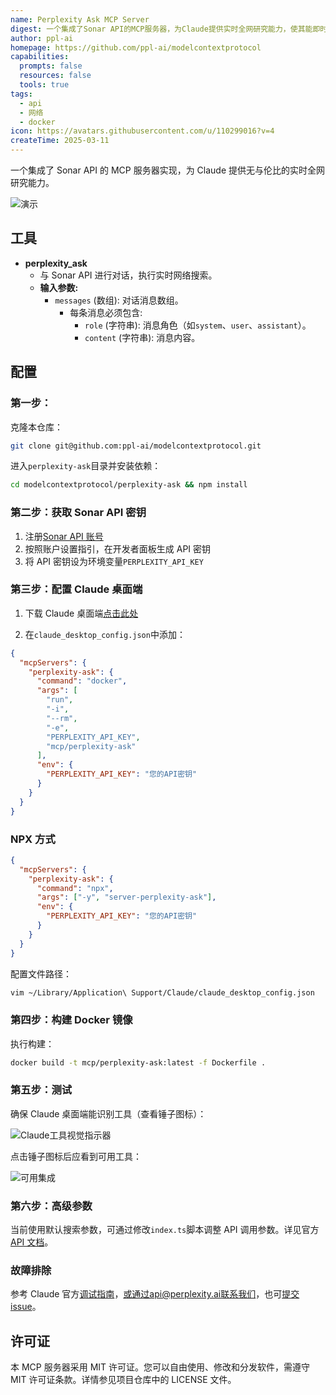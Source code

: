 ```yaml
---
name: Perplexity Ask MCP Server
digest: 一个集成了Sonar API的MCP服务器，为Claude提供实时全网研究能力，使其能即时获取最新在线信息，从而生成全面准确的响应。
author: ppl-ai
homepage: https://github.com/ppl-ai/modelcontextprotocol
capabilities:
  prompts: false
  resources: false
  tools: true
tags:
  - api
  - 网络
  - docker
icon: https://avatars.githubusercontent.com/u/110299016?v=4
createTime: 2025-03-11
---
```


一个集成了 Sonar API 的 MCP 服务器实现，为 Claude 提供无与伦比的实时全网研究能力。

![演示](/images/perplexity_demo_screenshot.png)

## 工具

- **perplexity_ask**
  - 与 Sonar API 进行对话，执行实时网络搜索。
  - **输入参数:**
    - `messages` (数组): 对话消息数组。
      - 每条消息必须包含:
        - `role` (字符串): 消息角色（如`system`、`user`、`assistant`）。
        - `content` (字符串): 消息内容。

## 配置

### 第一步：

克隆本仓库：

```bash
git clone git@github.com:ppl-ai/modelcontextprotocol.git
```

进入`perplexity-ask`目录并安装依赖：

```bash
cd modelcontextprotocol/perplexity-ask && npm install
```

### 第二步：获取 Sonar API 密钥

1. 注册[Sonar API 账号](https://docs.perplexity.ai/guides/getting-started)
2. 按照账户设置指引，在开发者面板生成 API 密钥
3. 将 API 密钥设为环境变量`PERPLEXITY_API_KEY`

### 第三步：配置 Claude 桌面端

1. 下载 Claude 桌面端[点击此处](https://claude.ai/download)

2. 在`claude_desktop_config.json`中添加：

```json
{
  "mcpServers": {
    "perplexity-ask": {
      "command": "docker",
      "args": [
        "run",
        "-i",
        "--rm",
        "-e",
        "PERPLEXITY_API_KEY",
        "mcp/perplexity-ask"
      ],
      "env": {
        "PERPLEXITY_API_KEY": "您的API密钥"
      }
    }
  }
}
```

### NPX 方式

```json
{
  "mcpServers": {
    "perplexity-ask": {
      "command": "npx",
      "args": ["-y", "server-perplexity-ask"],
      "env": {
        "PERPLEXITY_API_KEY": "您的API密钥"
      }
    }
  }
}
```

配置文件路径：

```bash
vim ~/Library/Application\ Support/Claude/claude_desktop_config.json
```

### 第四步：构建 Docker 镜像

执行构建：

```bash
docker build -t mcp/perplexity-ask:latest -f Dockerfile .
```

### 第五步：测试

确保 Claude 桌面端能识别工具（查看锤子图标）：

![Claude工具视觉指示器](/images/perplexity-visual-indicator-mcp-tools.png)

点击锤子图标后应看到可用工具：

![可用集成](/images/perplexity_available_tools.png)

### 第六步：高级参数

当前使用默认搜索参数，可通过修改`index.ts`脚本调整 API 调用参数。详见官方[API 文档](https://docs.perplexity.ai/api-reference/chat-completions)。

### 故障排除

参考 Claude 官方[调试指南](https://modelcontextprotocol.io/docs/tools/debugging)，或通过api@perplexity.ai联系我们，也可[提交 issue](https://github.com/ppl-ai/api-discussion/issues)。

## 许可证

本 MCP 服务器采用 MIT 许可证。您可以自由使用、修改和分发软件，需遵守 MIT 许可证条款。详情参见项目仓库中的 LICENSE 文件。
